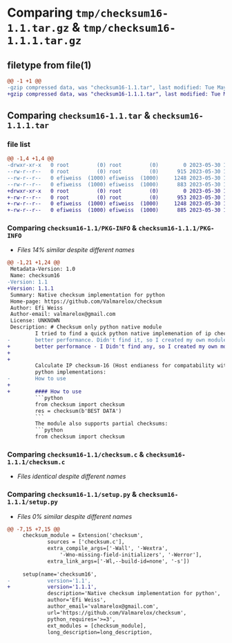 # Comparing `tmp/checksum16-1.1.tar.gz` & `tmp/checksum16-1.1.1.tar.gz`

## filetype from file(1)

```diff
@@ -1 +1 @@
-gzip compressed data, was "checksum16-1.1.tar", last modified: Tue May 30 18:59:38 2023, max compression
+gzip compressed data, was "checksum16-1.1.1.tar", last modified: Tue May 30 19:02:53 2023, max compression
```

## Comparing `checksum16-1.1.tar` & `checksum16-1.1.1.tar`

### file list

```diff
@@ -1,4 +1,4 @@
-drwxr-xr-x   0 root         (0) root         (0)        0 2023-05-30 18:59:38.870178 checksum16-1.1/
--rw-r--r--   0 root         (0) root         (0)      915 2023-05-30 18:59:38.870178 checksum16-1.1/PKG-INFO
--rw-r--r--   0 efiweiss  (1000) efiweiss  (1000)     1248 2023-05-30 18:42:44.670473 checksum16-1.1/checksum.c
--rw-r--r--   0 efiweiss  (1000) efiweiss  (1000)      883 2023-05-30 18:59:17.290184 checksum16-1.1/setup.py
+drwxr-xr-x   0 root         (0) root         (0)        0 2023-05-30 19:02:53.830124 checksum16-1.1.1/
+-rw-r--r--   0 root         (0) root         (0)      953 2023-05-30 19:02:53.830124 checksum16-1.1.1/PKG-INFO
+-rw-r--r--   0 efiweiss  (1000) efiweiss  (1000)     1248 2023-05-30 18:42:44.670473 checksum16-1.1.1/checksum.c
+-rw-r--r--   0 efiweiss  (1000) efiweiss  (1000)      885 2023-05-30 19:02:50.710125 checksum16-1.1.1/setup.py
```

### Comparing `checksum16-1.1/PKG-INFO` & `checksum16-1.1.1/PKG-INFO`

 * *Files 14% similar despite different names*

```diff
@@ -1,21 +1,24 @@
 Metadata-Version: 1.0
 Name: checksum16
-Version: 1.1
+Version: 1.1.1
 Summary: Native checksum implementation for python
 Home-page: https://github.com/Valmarelox/checksum
 Author: Efi Weiss
 Author-email: valmarelox@gmail.com
 License: UNKNOWN
 Description: # Checksum only python native module
         I tried to find a quick python native implemenation of ip checksum to achieve a
-        better performance. Didn't find it, so I created my own module.
+        better performance - I Didn't find any, so I created my own module.
+        
+        
         Calculate IP checksum-16 (Host endianess for compatability with other pure
         python implementations:
-        How to use
+        
+        #### How to use
         ```python
         from checksum import checksum
         res = checksum(b'BEST DATA')
         ```
         The module also supports partial checksums:
         ```python
         from checksum import checksum
```

### Comparing `checksum16-1.1/checksum.c` & `checksum16-1.1.1/checksum.c`

 * *Files identical despite different names*

### Comparing `checksum16-1.1/setup.py` & `checksum16-1.1.1/setup.py`

 * *Files 0% similar despite different names*

```diff
@@ -7,15 +7,15 @@
     checksum_module = Extension('checksum', 
             sources = ['checksum.c'],
             extra_compile_args=['-Wall', '-Wextra',
                 '-Wno-missing-field-initializers', '-Werror'],
             extra_link_args=['-Wl,--build-id=none', '-s'])
 
     setup(name='checksum16',
-            version='1.1',
+            version='1.1.1',
             description='Native checksum implementation for python',
             author='Efi Weiss',
             author_email='valmarelox@gmail.com',
             url='https://github.com/Valmarelox/checksum',
             python_requires='>=3',
             ext_modules = [checksum_module],
             long_description=long_description,
```

